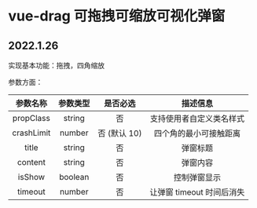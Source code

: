 # vue-drag 可拖拽可缩放可视化弹窗

## 2022.1.26

实现基本功能：拖拽，四角缩放

参数方面：

|  参数名称  | 参数类型 |   是否必选   |         描述信息          |
| :--------: | :------: | :----------: | :-----------------------: |
| propClass  |  string  |      否      | 支持使用者自定义类名样式  |
| crashLimit |  number  | 否 (默认 10) |  四个角的最小可接触距离   |
|   title    |  string  |      否      |         弹窗标题          |
|  content   |  string  |      否      |         弹窗内容          |
|   isShow   | boolean  |      否      |       控制弹窗显示        |
|  timeout   |  number  |      否      | 让弹窗 timeout 时间后消失 |
